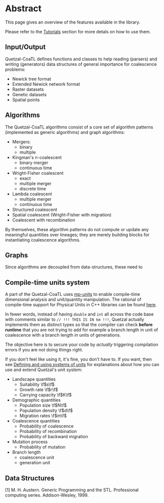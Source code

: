 # Abstract

This page gives an overview of the features available in the library. 

Please refer to the [Tutorials](tutorials) section for more detals on how to use them.

## Input/Output

Quetzal-CoaTL defines functions and classes to help reading (parsers) and writing
(generators) data structures of general importance for coalescence problems:

- Newick tree format
- Extended Newick network format
- Raster datasets
- Genetic datasets
- Spatial points

## Algorithms

The Quetzal-CoaTL algorithms consist of a core set of algorithm patterns (implemented as generic algorithms) and graph algorithms:
  - Mergers:
    - binary
    - multiple
  - Kingman's n-coalescent
    - binary merger
    - continuous time
  - Wright-Fisher coalescent
    - exact
    - multiple merger
    - discrete time
  - Lambda coalescent
    - multiple merger
    - continuous time
  - Structured coalescent
  - Spatial coalescent (Wright-Fisher with migration)
  - Coalescent with recombination

By themselves, these algorithm patterns do not compute or update any meaningful
quantities over lineages; they are merely building blocks for instantiating
coalescence algorithms.

## Graphs

Since algorithms are decoupled from data-structures, these need to

## Compile-time units system

A part of the Quetzal-CoaTL uses [mp-units](https://mpusz.github.io/units/) to enable
compile-time dimensional analysis and unit/quantity manipulation. The rational
of compile-time support for Physical Units in C++ libraries can  be found
[here](https://www.open-std.org/jtc1/sc22/wg21/docs/papers/2020/p1935r2.html).

In fewer words, instead of having `double` and `int` all across the code base
with comments similar to `// !!! THIS IS IN km !!!`, Quetzal actually implements
them as distinct types so that the compiler can check **before runtime** that you are
not trying to add for example a branch length in unit of coalescence with a branch length in
units of generations.

The objective here is to secure your code by *actually* triggering
compilation errors if you are not doing things right.

If you don't feel like using it, it's fine, you don't have to. 
If you want, then see [Defining and using systems of units](system-of-units.md)
for explanations about how you can use and extend Quetzal's unit system:

- Landscape quantities
  - Suitability \f$s\f$
  - Growth rate \f$r\f$
  - Carrying capacity \f$K\f$
- Demographic quantities
  - Population size \f$N\f$
  - Population density \f$d\f$
  - Migration rates \f$m\f$
- Coalescence quantities
  - Probability of coalescence
  - Probability of recombination
  - Probability of backward migration
- Mutation process
  - Probability of mutation
- Branch length
  - coalescence unit
  - generation unit



## Data Structures


[1] M. H. Austern.
Generic Programming and the STL.
Professional computing series. Addison-Wesley, 1999.
